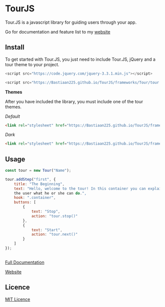 # TourJS
Tour.JS is a javascript library for guiding users through your app.

Go for documentation and feature list to my [website](https://bastiaan225.github.io/TourJS/)

**Install**
---
To get started with Tour.JS, you just need to include Tour.JS, jQuery and a tour theme to your project.
```javascript
<script src="https://code.jquery.com/jquery-3.3.1.min.js"></script>
```

```javascript
<script src="https://Bastiaan225.github.io/TourJS/frameworks/Tour/tour.js"></script>
```

**Themes**

After you have included the library, you must include one of the tour themes.

*Default*
```html
<link rel="stylesheet" href="https://Bastiaan225.github.io/TourJS/frameworks/Tour/tour-default.css">
```

*Dark*
```html
<link rel="stylesheet" href="https://Bastiaan225.github.io/TourJS/frameworks/Tour/tour-dark.css">           
```

**Usage**
---
```javascript
const tour = new Tour("Name");
```

```javascript
tour.addStep("first", {
    title: "The Beginning",
    text: "Hello, welcome to the tour! In this container you can explain 
    the user what he or she can do.",
    hook: ".container",
    buttons: [
        {
            text: "Stop",
            action: "tour.stop()"
        },
        {
            text: "Start",
            action: "tour.next()"
        }
    ]
});
           
```

[Full Documentation](https://bastiaan225.github.io/TourJS/documentation.html)

[Website](https://bastiaan225.github.io/TourJS/)

**Licence**
---
[MIT Licence](https://github.com/Bastiaan225/TourJS/blob/master/LICENSE)
